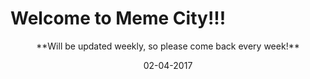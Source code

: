 # Welcome to Meme City!!!

<p align="center">
**Will be updated weekly, so please come back every week!**
</p>
<p align="center">
02-04-2017
</p>

